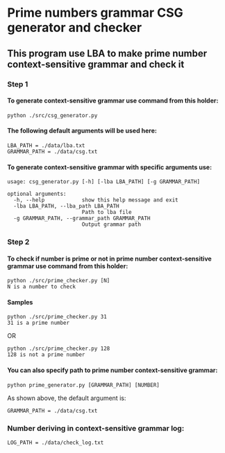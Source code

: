 # Prime numbers grammar CSG generator and checker

## This program use LBA to make prime number context-sensitive grammar and check it

### Step 1

#### To generate context-sensitive grammar use command from this holder:

```
python ./src/csg_generator.py
```

#### The following default arguments will be used here:

```
LBA_PATH = ./data/lba.txt
GRAMMAR_PATH = ./data/csg.txt
```

#### To generate context-sensitive grammar with specific arguments use:

```
usage: csg_generator.py [-h] [-lba LBA_PATH] [-g GRAMMAR_PATH]

optional arguments:
  -h, --help            show this help message and exit
  -lba LBA_PATH, --lba_path LBA_PATH
                        Path to lba file
  -g GRAMMAR_PATH, --grammar_path GRAMMAR_PATH
                        Output grammar path
```

### Step 2

#### To check if number is prime or not in prime number context-sensitive grammar use command from this holder:

```
python ./src/prime_checker.py [N]
N is a number to check
```

#### Samples

```
python ./src/prime_checker.py 31
31 is a prime number
```

OR

```
python ./src/prime_checker.py 128
128 is not a prime number
```

#### You can also specify path to prime number context-sensitive grammar:

```
python prime_generator.py [GRAMMAR_PATH] [NUMBER]
```

As shown above, the default argument is:

```
GRAMMAR_PATH = ./data/csg.txt
```

### Number deriving in context-sensitive grammar log:

```
LOG_PATH = ./data/check_log.txt
```